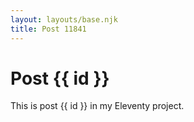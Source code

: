 ```yaml
---
layout: layouts/base.njk
title: Post 11841
---
```


# Post {{ id }}

This is post {{ id }} in my Eleventy project.
